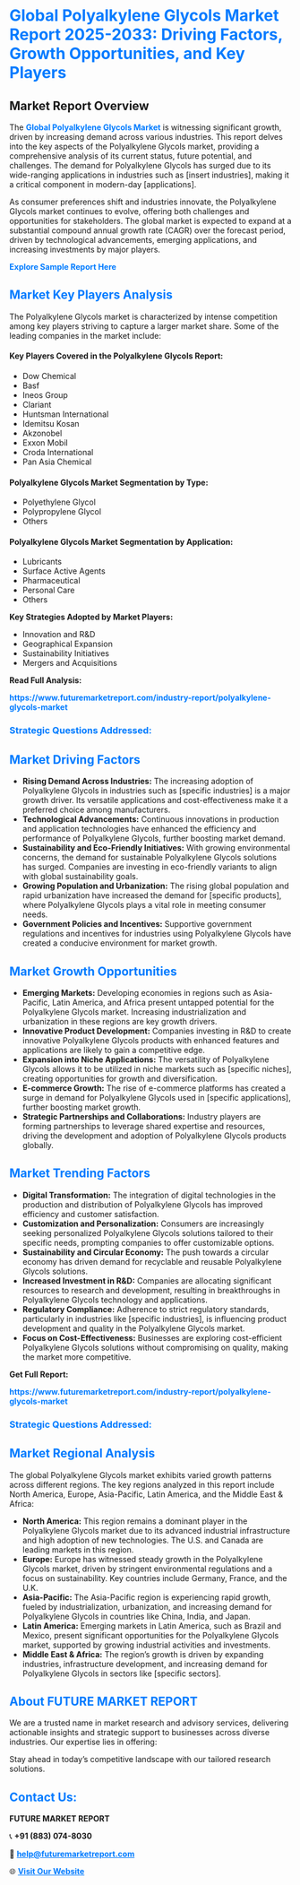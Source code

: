 <h1 style="color: #007BFF;">Global Polyalkylene Glycols Market Report 2025-2033: Driving Factors, Growth Opportunities, and Key Players</h1>

<section id="overview">
<h2>Market Report Overview</h2>
<p>The <a href="https://www.futuremarketreport.com/industry-report/polyalkylene-glycols-market" style="color: #007BFF; text-decoration: none;"><strong>Global Polyalkylene Glycols Market</strong></a> is witnessing significant growth, driven by increasing demand across various industries. This report delves into the key aspects of the Polyalkylene Glycols market, providing a comprehensive analysis of its current status, future potential, and challenges. The demand for Polyalkylene Glycols has surged due to its wide-ranging applications in industries such as [insert industries], making it a critical component in modern-day [applications].</p>
<p>As consumer preferences shift and industries innovate, the Polyalkylene Glycols market continues to evolve, offering both challenges and opportunities for stakeholders. The global market is expected to expand at a substantial compound annual growth rate (CAGR) over the forecast period, driven by technological advancements, emerging applications, and increasing investments by major players.</p>
</section>

<section id="overview">
<p><a href="https://www.futuremarketreport.com/request-sample/reportId=31001" style="color: #007BFF; text-decoration: none;"><strong>Explore Sample Report Here</strong></a></p>
</section>

<section id="key-players">
<h2 style="color: #007BFF;">Market Key Players Analysis</h2>
<p>The Polyalkylene Glycols market is characterized by intense competition among key players striving to capture a larger market share. Some of the leading companies in the market include:</p>
<h4>Key Players Covered in the Polyalkylene Glycols Report:</h4>
<ul><li>Dow Chemical</li><li>Basf</li><li>Ineos Group</li><li>Clariant</li><li>Huntsman International</li><li>Idemitsu Kosan</li><li>Akzonobel</li><li>Exxon Mobil</li><li>Croda International</li><li>Pan Asia Chemical</li></ul>
<h4>Polyalkylene Glycols Market Segmentation by Type:</h4>
<ul><li>Polyethylene Glycol</li><li>Polypropylene Glycol</li><li>Others</li></ul>

<h4>Polyalkylene Glycols Market Segmentation by Application:</h4>
<ul><li>Lubricants</li><li>Surface Active Agents</li><li>Pharmaceutical</li><li>Personal Care</li><li>Others</li></ul>
<p><strong>Key Strategies Adopted by Market Players:</strong></p>
<ul>
<li>Innovation and R&D</li>
<li>Geographical Expansion</li>
<li>Sustainability Initiatives</li>
<li>Mergers and Acquisitions</li>
</ul>
</section>

<section>
<p><strong>Read Full Analysis: </strong></p><a href="https://www.futuremarketreport.com/industry-report/polyalkylene-glycols-market" style="color: #007BFF; text-decoration: none;"><strong>https://www.futuremarketreport.com/industry-report/polyalkylene-glycols-market</strong></a>
<h3 style="color: #007BFF;">Strategic Questions Addressed:</h3>
</section>

<section id="driving-factors">
<h2 style="color: #007BFF;">Market Driving Factors</h2>
<ul>
<li><strong>Rising Demand Across Industries:</strong> The increasing adoption of Polyalkylene Glycols in industries such as [specific industries] is a major growth driver. Its versatile applications and cost-effectiveness make it a preferred choice among manufacturers.</li>
<li><strong>Technological Advancements:</strong> Continuous innovations in production and application technologies have enhanced the efficiency and performance of Polyalkylene Glycols, further boosting market demand.</li>
<li><strong>Sustainability and Eco-Friendly Initiatives:</strong> With growing environmental concerns, the demand for sustainable Polyalkylene Glycols solutions has surged. Companies are investing in eco-friendly variants to align with global sustainability goals.</li>
<li><strong>Growing Population and Urbanization:</strong> The rising global population and rapid urbanization have increased the demand for [specific products], where Polyalkylene Glycols plays a vital role in meeting consumer needs.</li>
<li><strong>Government Policies and Incentives:</strong> Supportive government regulations and incentives for industries using Polyalkylene Glycols have created a conducive environment for market growth.</li>
</ul>
</section>

<section id="growth-opportunities">
<h2 style="color: #007BFF;">Market Growth Opportunities</h2>
<ul>
<li><strong>Emerging Markets:</strong> Developing economies in regions such as Asia-Pacific, Latin America, and Africa present untapped potential for the Polyalkylene Glycols market. Increasing industrialization and urbanization in these regions are key growth drivers.</li>
<li><strong>Innovative Product Development:</strong> Companies investing in R&D to create innovative Polyalkylene Glycols products with enhanced features and applications are likely to gain a competitive edge.</li>
<li><strong>Expansion into Niche Applications:</strong> The versatility of Polyalkylene Glycols allows it to be utilized in niche markets such as [specific niches], creating opportunities for growth and diversification.</li>
<li><strong>E-commerce Growth:</strong> The rise of e-commerce platforms has created a surge in demand for Polyalkylene Glycols used in [specific applications], further boosting market growth.</li>
<li><strong>Strategic Partnerships and Collaborations:</strong> Industry players are forming partnerships to leverage shared expertise and resources, driving the development and adoption of Polyalkylene Glycols products globally.</li>
</ul>
</section>

<section id="trending-factors">
<h2 style="color: #007BFF;">Market Trending Factors</h2>
<ul>
<li><strong>Digital Transformation:</strong> The integration of digital technologies in the production and distribution of Polyalkylene Glycols has improved efficiency and customer satisfaction.</li>
<li><strong>Customization and Personalization:</strong> Consumers are increasingly seeking personalized Polyalkylene Glycols solutions tailored to their specific needs, prompting companies to offer customizable options.</li>
<li><strong>Sustainability and Circular Economy:</strong> The push towards a circular economy has driven demand for recyclable and reusable Polyalkylene Glycols solutions.</li>
<li><strong>Increased Investment in R&D:</strong> Companies are allocating significant resources to research and development, resulting in breakthroughs in Polyalkylene Glycols technology and applications.</li>
<li><strong>Regulatory Compliance:</strong> Adherence to strict regulatory standards, particularly in industries like [specific industries], is influencing product development and quality in the Polyalkylene Glycols market.</li>
<li><strong>Focus on Cost-Effectiveness:</strong> Businesses are exploring cost-efficient Polyalkylene Glycols solutions without compromising on quality, making the market more competitive.</li>
</ul>
</section>

<section>
<p><strong>Get Full Report: </strong></p><a href="https://www.futuremarketreport.com/industry-report/polyalkylene-glycols-market" style="color: #007BFF; text-decoration: none;"><strong>https://www.futuremarketreport.com/industry-report/polyalkylene-glycols-market</strong></a>
<h3 style="color: #007BFF;">Strategic Questions Addressed:</h3>
</section>


<section id="regional-analysis">
<h2 style="color: #007BFF;">Market Regional Analysis</h2>
<p>The global Polyalkylene Glycols market exhibits varied growth patterns across different regions. The key regions analyzed in this report include North America, Europe, Asia-Pacific, Latin America, and the Middle East & Africa:</p>
<ul>
<li><strong>North America:</strong> This region remains a dominant player in the Polyalkylene Glycols market due to its advanced industrial infrastructure and high adoption of new technologies. The U.S. and Canada are leading markets in this region.</li>
<li><strong>Europe:</strong> Europe has witnessed steady growth in the Polyalkylene Glycols market, driven by stringent environmental regulations and a focus on sustainability. Key countries include Germany, France, and the U.K.</li>
<li><strong>Asia-Pacific:</strong> The Asia-Pacific region is experiencing rapid growth, fueled by industrialization, urbanization, and increasing demand for Polyalkylene Glycols in countries like China, India, and Japan.</li>
<li><strong>Latin America:</strong> Emerging markets in Latin America, such as Brazil and Mexico, present significant opportunities for the Polyalkylene Glycols market, supported by growing industrial activities and investments.</li>
<li><strong>Middle East & Africa:</strong> The region’s growth is driven by expanding industries, infrastructure development, and increasing demand for Polyalkylene Glycols in sectors like [specific sectors].</li>
</ul>
</section>

<footer>
<h2 style="color: #007BFF;">About FUTURE MARKET REPORT</h2>
<p>We are a trusted name in market research and advisory services, delivering actionable insights and strategic support to businesses across diverse industries. Our expertise lies in offering:</p>

<p>Stay ahead in today’s competitive landscape with our tailored research solutions.</p>

<h2 style="color: #007BFF;">Contact Us:</h2>
<p><strong>FUTURE MARKET REPORT</strong></p>
<p>📞 <strong>+91 (883) 074-8030</strong></p>
<p>📧 <strong><a href="mailto:help@futuremarketreport.com" style="color: #007BFF;">help@futuremarketreport.com</a></strong></p>
<p>🌐 <strong><a href="https://www.futuremarketreport.com/" style="color: #007BFF;">Visit Our Website</a></strong></p>
</footer>